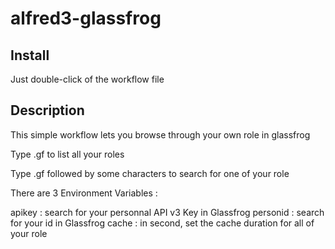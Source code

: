 # alfred3-glassfrog

## Install

Just double-click of the workflow file

## Description

This simple workflow lets you browse through your own role in glassfrog

Type .gf to list all your roles

Type .gf followed by some characters to search for one of your role

There are 3 Environment Variables : 

apikey : search for your personnal API v3 Key in Glassfrog
personid : search for your id in Glassfrog
cache : in second, set the cache duration for all of your role
